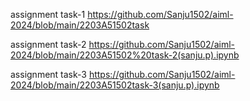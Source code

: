 assignment task-1 https://github.com/Sanju1502/aiml-2024/blob/main/2203A51502task

assignment task-2 https://github.com/Sanju1502/aiml-2024/blob/main/2203A51502%20task-2(sanju.p).ipynb

assignment task-3 https://github.com/Sanju1502/aiml-2024/blob/main/2203A51502task-3(sanju.p).ipynb
